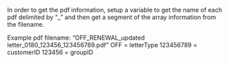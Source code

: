 In order to get the pdf information, setup a variable to get the name of each pdf delimited by “_” and then get a segment of the array
information from the filename.

Example pdf filename: “OFF_RENEWAL_updated letter_0180_123456_123456789.pdf”
OFF = letterType
123456789 = customerID
123456 = groupID
